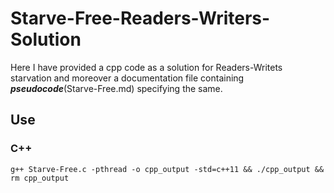 # Starve-Free-Readers-Writers-Solution
Here I have provided a cpp code as a solution for Readers-Writets starvation and moreover a documentation file containing ***pseudocode***(Starve-Free.md) specifying the same.

## Use

### C++
`g++ Starve-Free.c -pthread -o cpp_output -std=c++11 && ./cpp_output && rm cpp_output`
